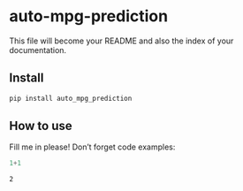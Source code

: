 # auto-mpg-prediction

<!-- WARNING: THIS FILE WAS AUTOGENERATED! DO NOT EDIT! -->

This file will become your README and also the index of your
documentation.

## Install

``` sh
pip install auto_mpg_prediction
```

## How to use

Fill me in please! Don’t forget code examples:

``` python
1+1
```

    2
